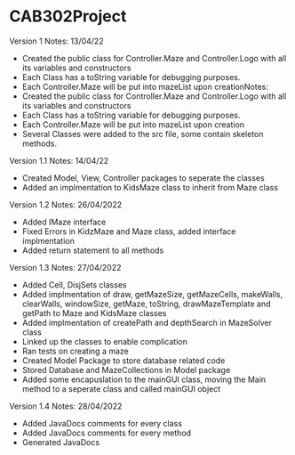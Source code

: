 # CAB302Project

Version 1 
Notes:
13/04/22
- Created the public class for Controller.Maze and Controller.Logo with all its variables and constructors
- Each Class has a toString variable for debugging purposes.
- Each Controller.Maze will be put into mazeList upon creationNotes:
- Created the public class for Controller.Maze and Controller.Logo with all its variables and constructors
- Each Class has a toString variable for debugging purposes.
- Each Controller.Maze will be put into mazeList upon creation
- Several Classes were added to the src file, some contain skeleton methods.

Version 1.1 
Notes:
14/04/22
- Created Model, View, Controller packages to seperate the classes 
- Added an implmentation to KidsMaze class to inherit from Maze class 

Version 1.2
Notes:
26/04/2022
- Added IMaze interface
- Fixed Errors in KidzMaze and Maze class, added interface implmentation 
- Added return statement to all methods

Version 1.3
Notes:
27/04/2022
- Added Cell, DisjSets classes
- Added implmentation of draw, getMazeSize, getMazeCells, makeWalls, clearWalls, windowSize, getMaze, toString, drawMazeTemplate and getPath to Maze and KidsMaze classes
- Added implmentation of createPath and depthSearch in MazeSolver class
- Linked up the classes to enable complication 
- Ran tests on creating a maze
- Created Model Package to store database related code
- Stored Database and MazeCollections in Model package
- Added some encapuslation to the mainGUI class, moving the Main method to a seperate class and called mainGUI object

Version 1.4
Notes:
28/04/2022
- Added JavaDocs comments for every class
- Added JavaDocs comments for every method 
- Generated JavaDocs
 
